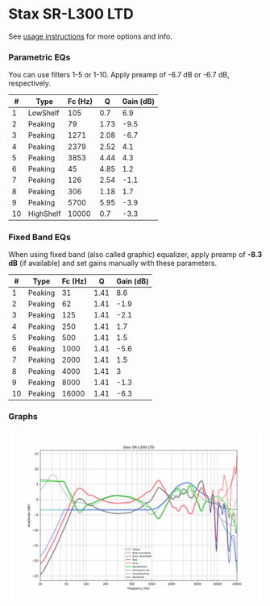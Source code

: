 # Stax SR-L300 LTD
See [usage instructions](https://github.com/jaakkopasanen/AutoEq#usage) for more options and info.

### Parametric EQs
You can use filters 1-5 or 1-10. Apply preamp of -6.7 dB or -6.7 dB, respectively.

|   # | Type      |   Fc (Hz) |    Q |   Gain (dB) |
|-----|-----------|-----------|------|-------------|
|   1 | LowShelf  |       105 | 0.7  |         6.9 |
|   2 | Peaking   |        79 | 1.73 |        -9.5 |
|   3 | Peaking   |      1271 | 2.08 |        -6.7 |
|   4 | Peaking   |      2379 | 2.52 |         4.1 |
|   5 | Peaking   |      3853 | 4.44 |         4.3 |
|   6 | Peaking   |        45 | 4.85 |         1.2 |
|   7 | Peaking   |       126 | 2.54 |        -1.1 |
|   8 | Peaking   |       306 | 1.18 |         1.7 |
|   9 | Peaking   |      5700 | 5.95 |        -3.9 |
|  10 | HighShelf |     10000 | 0.7  |        -3.3 |

### Fixed Band EQs
When using fixed band (also called graphic) equalizer, apply preamp of **-8.3 dB** (if available) and set gains manually with these parameters.

|   # | Type    |   Fc (Hz) |    Q |   Gain (dB) |
|-----|---------|-----------|------|-------------|
|   1 | Peaking |        31 | 1.41 |         8.6 |
|   2 | Peaking |        62 | 1.41 |        -1.9 |
|   3 | Peaking |       125 | 1.41 |        -2.1 |
|   4 | Peaking |       250 | 1.41 |         1.7 |
|   5 | Peaking |       500 | 1.41 |         1.5 |
|   6 | Peaking |      1000 | 1.41 |        -5.6 |
|   7 | Peaking |      2000 | 1.41 |         1.5 |
|   8 | Peaking |      4000 | 1.41 |         3   |
|   9 | Peaking |      8000 | 1.41 |        -1.3 |
|  10 | Peaking |     16000 | 1.41 |        -6.3 |

### Graphs
![](./Stax%20SR-L300%20LTD.png)
